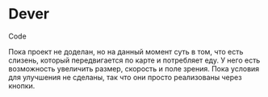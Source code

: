 # Dever
Code

Пока проект не доделан, но на данный момент суть в том, что есть слизень, который передвигается по карте и потребляет еду. У него есть возможность увеличить размер, скорость и поле зрения.
Пока условия для улучшения не сделаны, так что они просто реализованы через кнопки.
